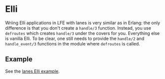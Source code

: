 # Elli

Wriing Elli applications in LFE with lanes is very similar as in Erlang:
the only difference is that you don't create a `handle/3` function. Instead,
you use `defroutes` which creates `handle/3` under the covers for you.
Everything else is vanilla Elli. To be clear, one still needs to provide the
`handle/2` and `handle_event/3` functions in the module where `defroutes` is
called.

## Example

See the [lanes Elli example](../../examples/lanes-elli-example).
